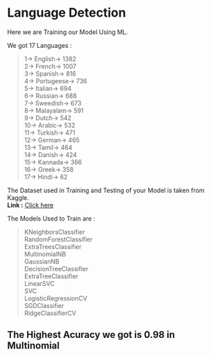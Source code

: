 # Language Detection
Here we are Training our Model Using ML.<br>

We got 17 Languages : <br>
> 1-> English-> 1382<br>
2-> French-> 1007<br>
3-> Spanish-> 816 <br>
4-> Portugeese-> 736<br>
5-> Italian-> 694<br>
6-> Russian-> 688<br>
7-> Sweedish-> 673<br>
8-> Malayalam-> 591<br>
9-> Dutch-> 542<br>
10-> Arabic-> 532<br>
11-> Turkish-> 471<br>
12-> German-> 465<br>
13-> Tamil-> 464<br>
14-> Danish-> 424<br>
15-> Kannada-> 366<br>
16-> Greek-> 358<br>
17-> Hindi-> 62<br>
>
The Dataset used in Training and Testing of your Model is taken from Kaggle.<br>
**Link :** [Click here](https://www.kaggle.com/datasets/basilb2s/language-detection)

The Models Used to Train are : <br>
>KNeighborsClassifier<br>
RandomForestClassifier<br>
ExtraTreesClassifier<br>
MultinomialNB<br>
GaussianNB<br>
DecisionTreeClassifier<br>
ExtraTreeClassifier<br>
LinearSVC<br>
SVC<br>
LogisticRegressionCV<br>
SGDClassifier<br>
>RidgeClassifierCV<br>

## The Highest Acuracy we got is 0.98 in Multinomial

